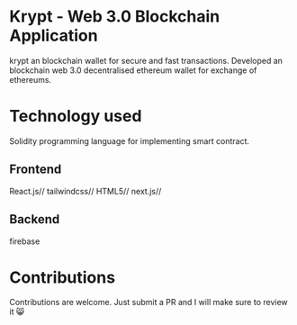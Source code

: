 # Krypt - Web 3.0 Blockchain Application


krypt an blockchain wallet for secure and fast transactions. Developed an blockchain web 3.0 decentralised ethereum wallet for exchange of ethereums.


# Technology used

Solidity programming language for implementing smart contract.

## Frontend


React.js//
tailwindcss//
HTML5//
next.js//


## Backend


firebase



# Contributions

Contributions are welcome. Just submit a PR and I will make sure to review it 😸
